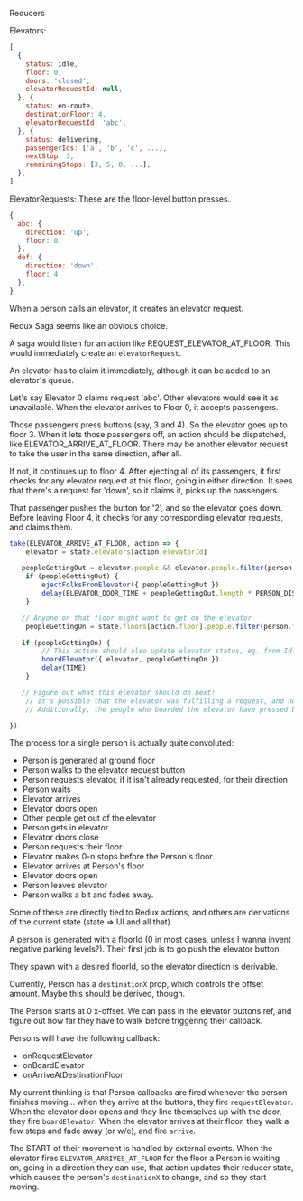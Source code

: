 Reducers

Elevators:
```js
[
  {
    status: idle,
    floor: 0,
    doors: 'closed',
    elevatorRequestId: null,
  }, {
    status: en-route,
    destinationFloor: 4,
    elevatorRequestId: 'abc',
  }, {
    status: delivering,
    passengerIds: ['a', 'b', 'c', ...],
    nextStop: 3,
    remainingStops: [3, 5, 8, ...],
  },
]
```

ElevatorRequests:
These are the floor-level button presses.

```js
{
  abc: {
    direction: 'up',
    floor: 0,
  },
  def: {
    direction: 'down',
    floor: 4,
  },
}
```

When a person calls an elevator, it creates an elevator request.

Redux Saga seems like an obvious choice.

A saga would listen for an action like REQUEST_ELEVATOR_AT_FLOOR. This would
immediately create an `elevatorRequest`.

An elevator has to claim it immediately, although it can be added to an
elevator's queue.



Let's say Elevator 0 claims request 'abc'. Other elevators would see it as
unavailable. When the elevator arrives to Floor 0, it accepts passengers.

Those passengers press buttons (say, 3 and 4). So the elevator goes up to floor
3. When it lets those passengers off, an action should be dispatched, like
ELEVATOR_ARRIVE_AT_FLOOR. There may be another elevator request to take the
user in the same direction, after all.

If not, it continues up to floor 4. After ejecting all of its passengers, it
first checks for any elevator request at this floor, going in either direction.
It sees that there's a request for 'down', so it claims it, picks up the
passengers.

That passenger pushes the button for '2', and so the elevator goes down. Before
leaving Floor 4, it checks for any corresponding elevator requests, and claims
them.

```js
take(ELEVATOR_ARRIVE_AT_FLOOR, action => {
    elevator = state.elevators[action.elevatorId]

   peopleGettingOut = elevator.people && elevator.people.filter(person.destinationFloor === action.floor)
    if (peopleGettingOut) {
        ejectFolksFromElevator({ peopleGettingOut })
        delay(ELEVATOR_DOOR_TIME + peopleGettingOut.length * PERSON_DISPATCH_TIME)
    }

   // Anyone on that floor might want to get on the elevator
    peopleGettingOn = state.floors[action.floor].people.filter(person.floor === action.floor and elevator.direction === person.direction)

   if (peopleGettingOn) {
        // This action should also update elevator status, eg. from Idle to Delivering
        boardElevator({ elevator, peopleGettingOn })
        delay(TIME)
    }

   // Figure out what this elevator should do next!
    // It's possible that the elevator was fulfilling a request, and now that request is fulfilled.
    // Additionally, the people who boarded the elevator have pressed buttons, and so we have

})
```

The process for a single person is actually quite convoluted:
- Person is generated at ground floor
- Person walks to the elevator request button
- Person requests elevator, if it isn't already requested, for their direction
- Person waits
- Elevator arrives
- Elevator doors open
- Other people get out of the elevator
- Person gets in elevator
- Elevator doors close
- Person requests their floor
- Elevator makes 0-n stops before the Person's floor
- Elevator arrives at Person's floor
- Elevator doors open
- Person leaves elevator
- Person walks a bit and fades away.

Some of these are directly tied to Redux actions, and others are derivations of the current state (state => UI and all that)

A person is generated with a floorId (0 in most cases, unless I wanna invent negative parking levels?). Their first job is to go push the elevator button.

They spawn with a desired floorId, so the elevator direction is derivable.

Currently, Person has a `destinationX` prop, which controls the offset amount. Maybe this should be derived, though.

The Person starts at 0 x-offset. We can pass in the elevator buttons ref, and figure out how far they have to walk before triggering their callback.

Persons will have the following callback:
- onRequestElevator
- onBoardElevator
- onArriveAtDestinationFloor

My current thinking is that Person callbacks are fired whenever the person finishes moving... when they arrive at the buttons, they fire `requestElevator`. When the elevator door opens and they line themselves up with the door, they fire `boardElevator`. When the elevator arrives at their floor, they walk a few steps and fade away (or w/e), and fire `arrive`.

The START of their movement is handled by external events. When the elevator fires `ELEVATOR_ARRIVES_AT_FLOOR` for the floor a Person is waiting on, going in a direction they can use, that action updates their reducer state, which causes the person's `destinationX` to change, and so they start moving.
